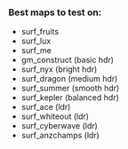 ### Best maps to test on:
- surf_fruits
- surf_lux
- surf_me
 - gm_construct (basic hdr)
- surf_nyx (bright hdr)
- surf_dragon (medium hdr)
- surf_summer (smooth hdr)
- surf_kepler (balanced hdr)
- surf_ace (ldr)
- surf_whiteout (ldr)
- surf_cyberwave (ldr)
- surf_anzchamps (ldr)